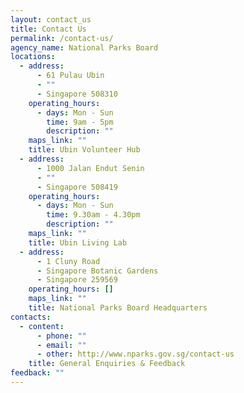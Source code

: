 ```yaml
---
layout: contact_us
title: Contact Us
permalink: /contact-us/
agency_name: National Parks Board
locations:
  - address:
      - 61 Pulau Ubin
      - ""
      - Singapore 508310
    operating_hours:
      - days: Mon - Sun
        time: 9am - 5pm
        description: ""
    maps_link: ""
    title: Ubin Volunteer Hub
  - address:
      - 1000 Jalan Endut Senin
      - ""
      - Singapore 508419
    operating_hours:
      - days: Mon - Sun
        time: 9.30am - 4.30pm
        description: ""
    maps_link: ""
    title: Ubin Living Lab
  - address:
      - 1 Cluny Road
      - Singapore Botanic Gardens
      - Singapore 259569
    operating_hours: []
    maps_link: ""
    title: National Parks Board Headquarters
contacts:
  - content:
      - phone: ""
      - email: ""
      - other: http://www.nparks.gov.sg/contact-us
    title: General Enquiries & Feedback
feedback: ""
---
```

